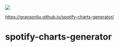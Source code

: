 ![](https://github.com/graysonliu/spotify-charts-generator/workflows/build/badge.svg)

https://graysonliu.github.io/spotify-charts-generator/

# spotify-charts-generator
